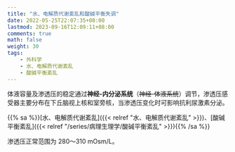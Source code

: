 ```yaml
---
title: "水、电解质代谢紊乱和酸碱平衡失调"
date: 2022-05-25T22:07:35+08:00
lastmod: 2023-09-16T12:09:11+08:00
comments: true
math: false
weight: 30
tags:
    - 外科学
    - 水、电解质代谢紊乱
    - 酸碱平衡紊乱
---
```


<!--more-->

体液容量及渗透压的稳定通过**神经-内分泌系统**（~~神经-体液系统~~）调节，渗透压感受器主要分布在下丘脑视上核和室旁核，当渗透压变化时可影响抗利尿激素分泌。

{{% sa %}}[水、电解质代谢紊乱]({{< relref "水、电解质代谢紊乱" >}})、[酸碱平衡紊乱]({{< relref "/series/病理生理学/酸碱平衡紊乱" >}}){{% /sa %}}

渗透压正常范围为 280～310 mOsm/L。


